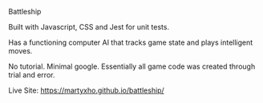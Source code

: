 Battleship 

Built with Javascript, CSS and Jest for unit tests.

Has a functioning computer AI that tracks game state and plays intelligent moves.

No tutorial. Minimal google. Essentially all game code was created through trial and error. 

Live Site: https://martyxho.github.io/battleship/

